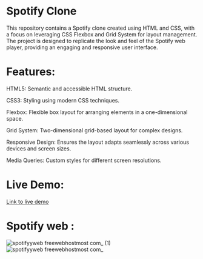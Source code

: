 # Spotify Clone
This repository contains a Spotify clone created using HTML and CSS, with a focus on leveraging CSS Flexbox and Grid System for layout management. The project is designed to replicate the look and feel of the Spotify web player, providing an engaging and responsive user interface.

# Features:
HTML5: Semantic and accessible HTML structure.

CSS3: Styling using modern CSS techniques.

Flexbox: Flexible box layout for arranging elements in a one-dimensional space.

Grid System: Two-dimensional grid-based layout for complex designs.

Responsive Design: Ensures the layout adapts seamlessly across various devices and screen sizes.

Media Queries: Custom styles for different screen resolutions.

# Live Demo:
[Link to live demo](https://spotifyyweb.freewebhostmost.com/)

# Spotify web : 
![spotifyyweb freewebhostmost com_ (1)](https://github.com/user-attachments/assets/0fd8410c-571f-4f01-a51b-e2d014301f76)
![spotifyyweb freewebhostmost com_](https://github.com/user-attachments/assets/13b48873-f2f8-48d1-adab-2f6bcbb95b35)
